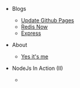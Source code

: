 * Blogs

  * [Update Github Pages](mblog/gengxingithubpages.md)
  * [Redis Now](mblog/redis.md)
  * [Express](mblog/express.md)

* About

  * [Yes it's me](about/readme.md)

* NodeJs In Action (II)

  * 

